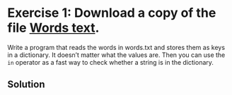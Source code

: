 # Exercise 1: Download a copy of the file [Words text](www.py4e.com/code3/words.txt).

Write a program that reads the words in words.txt and stores them as keys in a dictionary. It doesn’t matter what the values are. Then you can use the ```in``` operator as a fast way to check whether a string is in the dictionary.

## Solution
